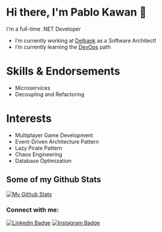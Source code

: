 # Hi there, I'm Pablo Kawan 👋



 I'm a full-time .NET Developer

- I’m currently working at [Delbank][delbank] as a Software Architect!
- I’m currently learning the [DevOps][devops] path

# Skills & Endorsements
- Microservices
- Decoupling and Refactoring

# Interests
- Multiplayer Game Development
- Event-Driven Architecture Pattern
- Lazy Pirate Pattern
- Chaos Engineering
- Database Optimization

## Some of my Github Stats

[![My Github Stats](https://github-readme-stats.vercel.app/api?username=pablokawan&count_private=true&show_icons=true&title_color=fff&icon_color=79ff97&text_color=9f9f9f&bg_color=151515)](https://github.com/pablokawan)

### Connect with me:

[![Linkedin Badge](https://img.shields.io/badge/-LinkedIn-0072b1?style=flat&logo=Linkedin&logoColor=white)](https://www.linkedin.com/in/pablokawan/ "Connect on LinkedIn")
[![Instagram Badge](https://img.shields.io/badge/-Instagram-%23E4405F?style=flat&logo=Instagram&logoColor=white)](http://instagram.com/kawantrinity "Contact on Instagram")

[devops]: https://roadmap.sh/devops
[serveloja]: https://play.google.com/store/apps/details?id=br.com.serveloja.app&hl=en_US
[delbank]: https://play.google.com/store/apps/details?id=br.com.delbank&hl=en_US
